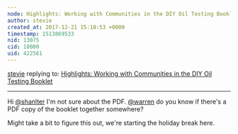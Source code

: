 ```yaml
---
node: Highlights: Working with Communities in the DIY Oil Testing Booklet
author: stevie
created_at: 2017-12-21 15:18:53 +0000
timestamp: 1513869533
nid: 13075
cid: 18000
uid: 422561
---
```




[stevie](../profile/stevie) replying to: [Highlights: Working with Communities in the DIY Oil Testing Booklet](../notes/stevie/05-04-2016/highlights-working-with-communities-in-the-diy-oil-testing-booklet)

----
Hi [@shanlter](/profile/shanlter) I'm not sure about the PDF. [@warren](/profile/warren) do you know if there's a PDF copy of the booklet together somewhere? 

Might take a bit to figure this out, we're starting the holiday break here. 
